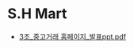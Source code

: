 # S.H Mart 
- [3조_중고거래 홈페이지_발표ppt.pdf](https://github.com/ljmlmj/second_hand_market/files/12096376/3._._.ppt.pdf)

